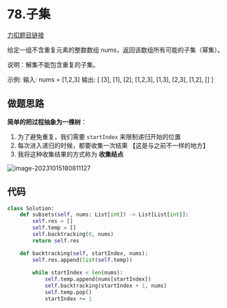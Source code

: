 # 78.子集

[力扣题目链接](https://leetcode.cn/problems/subsets/)

给定一组不含重复元素的整数数组 nums，返回该数组所有可能的子集（幂集）。

说明：解集不能包含重复的子集。

示例: 输入: nums = [1,2,3] 输出: [ [3],  [1],  [2],  [1,2,3],  [1,3],  [2,3],  [1,2],  [] ]







## 做题思路

**简单的把过程抽象为一棵树**：

1. 为了避免重复，我们需要 `startIndex` 来限制递归开始的位置
2. 每次进入递归的时候，都要收集一次结果 【这是与之前不一样的地方】
3. 我将这种收集结果的方式称为 **收集结点**





![image-20231015180811127](https://cdn.jsdelivr.net/gh/ThousandLayerCake/picbed/image-20231015180811127.png)





## 代码

```python
class Solution:
    def subsets(self, nums: List[int]) -> List[List[int]]:
        self.res = []
        self.temp = []
        self.backtracking(0, nums)
        return self.res

    def backtracking(self, startIndex, nums):
        self.res.append(list(self.temp))
        
        while startIndex < len(nums):
            self.temp.append(nums[startIndex])
            self.backtracking(startIndex + 1, nums)
            self.temp.pop()
            startIndex += 1
```

